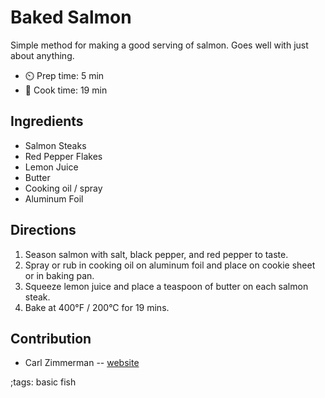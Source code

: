 # Baked Salmon

Simple method for making a good serving of salmon. Goes well with just about anything.

- ⏲️ Prep time: 5 min
- 🍳 Cook time: 19 min

## Ingredients

- Salmon Steaks
- Red Pepper Flakes
- Lemon Juice
- Butter
- Cooking oil / spray
- Aluminum Foil

## Directions

1. Season salmon with salt, black pepper, and red pepper to taste. 
2. Spray or rub in cooking oil on aluminum foil and place on cookie sheet or in baking pan.
3. Squeeze lemon juice and place a teaspoon of butter on each salmon steak.
4. Bake at 400°F / 200°C for 19 mins.

## Contribution

- Carl Zimmerman -- [website](https://codingwithcarl.com)

;tags: basic fish
